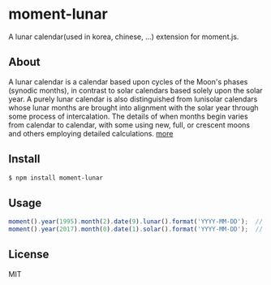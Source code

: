 moment-lunar
===

A lunar calendar(used in korea, chinese, ...) extension for moment.js.

## About

A lunar calendar is a calendar based upon cycles of the Moon's phases (synodic months), in contrast to solar calendars based solely upon the solar year. A purely lunar calendar is also distinguished from lunisolar calendars whose lunar months are brought into alignment with the solar year through some process of intercalation. The details of when months begin varies from calendar to calendar, with some using new, full, or crescent moons and others employing detailed calculations. [more](https://en.wikipedia.org/wiki/Lunar_calendar)

## Install
```sh
$ npm install moment-lunar
```

## Usage
```js
moment().year(1995).month(2).date(9).lunar().format('YYYY-MM-DD');  // convert to 1995-03-09
moment().year(2017).month(0).date(1).solar().format('YYYY-MM-DD');  // get lunar new year's day
```

## License

MIT
